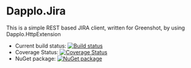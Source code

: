 # Dapplo.Jira
This is a simple REST based JIRA client, written for Greenshot, by using Dapplo.HttpExtension

- Current build status: [![Build status](https://ci.appveyor.com/api/projects/status/d78ubenwypiwg3j4?svg=true)](https://ci.appveyor.com/project/dapplo/dapplo-jira)
- Coverage Status: [![Coverage Status](https://coveralls.io/repos/github/dapplo/Dapplo.Jira/badge.svg?branch=master)](https://coveralls.io/github/dapplo/Dapplo.Jira?branch=master)
- NuGet package: [![NuGet package](https://badge.fury.io/nu/Dapplo.Jira.svg)](https://badge.fury.io/nu/Dapplo.Jira)
